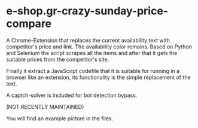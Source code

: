 # e-shop.gr-crazy-sunday-price-compare

A Chrome-Extension that replaces the current availability text with competitor's price and link.
The availability color remains.
Based on Python and Selenium the script scrapes all the items and after that it gets the suitable prices from the competitor's site.

Finally it extract a JavaScript codefile that it is suitable for running in a browser like an extension, its functionality is the simple replacement of the text.

A captch-solver is included for bot detection bypass.

(NOT RECENTLY MAINTAINED)

You will find an example picture in the files.

